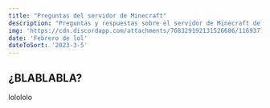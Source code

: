 ```yaml
---
title: "Preguntas del servidor de Minecraft"
description: "Preguntas y respuestas sobre el servidor de Minecraft de Ramble"
img: 'https://cdn.discordapp.com/attachments/768329192131526686/1169377820896678008/image.png?ex=65552ef6&is=6542b9f6&hm=46df3992ed5e03fac793d6166f932f3176a1ece5a77a14011891ba91c7e1901c&'
date: 'Febrero de lol'
dateToSort: '2023-3-5'
---
```


## ¿BLABLABLA?
lolololo
